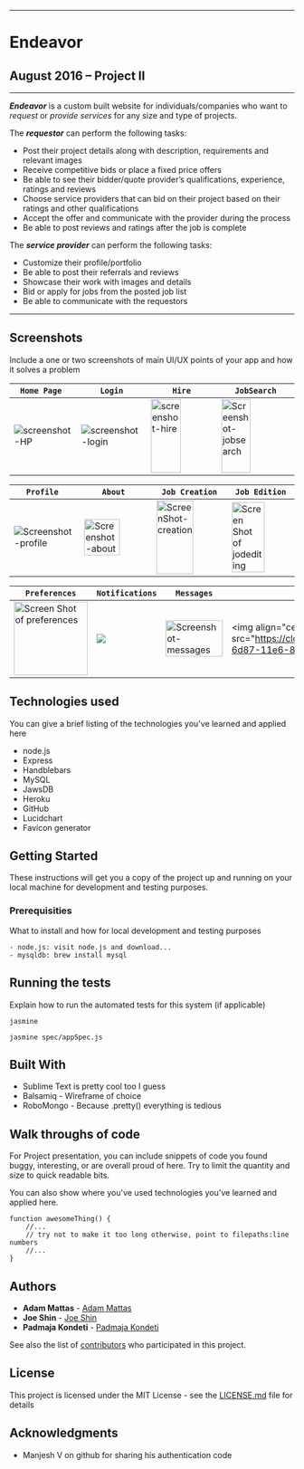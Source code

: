 ________________________________________
# Endeavor

August 2016 – Project II
---
________________________________________

***Endeavor*** is a custom built website for individuals/companies who want to *request* or *provide services* for any size and type of projects.

The ***requestor*** can perform the following tasks:  
  - Post their project details along with description, requirements and relevant images
  - Receive competitive bids or place a fixed price offers
  - Be able to see their bidder/quote provider’s qualifications, experience, ratings and reviews
  - Choose service providers that can bid on their project based on their ratings and other qualifications
  - Accept the offer and communicate with the provider during the process
  - Be able to post reviews and ratings after the job is complete

The ***service provider*** can perform the following tasks:  
  - Customize their profile/portfolio 
  - Be able to post their referrals and reviews 
  - Showcase their work with images and details
  - Bid or apply for jobs from the posted job list
  - Be able to communicate with the requestors  

________________________________________

## Screenshots
Include a one or two screenshots of main UI/UX points of your app and how it solves a problem

```Home Page ```  | ```Login``` |``` Hire ```|``` JobSearch ``` 
----|-----|----|----
<img align="center" src="https://cloud.githubusercontent.com/assets/3626203/18041375/0b213496-6d86-11e6-8781-2da013d893a7.PNG"  alt="screenshot-HP"/>|<img align="center"  src="https://cloud.githubusercontent.com/assets/3626203/18144981/5b582bbe-6f97-11e6-8e81-15b35c108603.PNG" alt="screenshot-login"/>|<img  height=130px width=70% align="center" src="https://cloud.githubusercontent.com/assets/3626203/18145036/7ee616f4-6f97-11e6-9aca-18291872cdea.png"  alt="screenshot-hire"/>|<img align="center"  height=130px width=65% src="https://cloud.githubusercontent.com/assets/3626203/18145023/6fb2c632-6f97-11e6-9342-6fb2d917fbb7.PNG" alt="Screenshot-jobsearch"/>

```Profile ```  | ```About ``` |``` Job Creation ```|``` Job Edition ``` 
----|-----|----|----
<img align="center" src="https://cloud.githubusercontent.com/assets/3626203/18145055/8bff5b52-6f97-11e6-8832-72ea934a0c79.png"  alt="Screenshot-profile"/>|<img align="center" width=75% src="https://cloud.githubusercontent.com/assets/3626203/18145261/715b255a-6f98-11e6-9663-f4d7b00e31c3.png" alt="Screenshot-about"/>|<img align="center" height=130px width=75% src="https://cloud.githubusercontent.com/assets/3626203/18145277/7ed873e0-6f98-11e6-8a67-54bc31c50462.png"  alt="ScreenShot-creation"/>|<img align="center" width=75% src="https://cloud.githubusercontent.com/assets/3626203/18145283/8a769a74-6f98-11e6-8cf4-406bd2e807de.png" alt="Screen Shot of jodediting"/>

``` Preferences ``` |```Notifications ```  | ```Messages``` |``` Ratings ```
----|-----|----|----
<img align="center" height=130px src="https://cloud.githubusercontent.com/assets/3626203/18146227/98a6c840-6f9c-11e6-8de3-a2bc47848674.PNG" alt="Screen Shot of preferences"/>|<img align="center" src="https://cloud.githubusercontent.com/assets/3626203/18145062/94c741c8-6f97-11e6-9a4d-5686e9d1e7e1.png"/>|<img align="center" width=100% src="https://cloud.githubusercontent.com/assets/3626203/18145095/b670a378-6f97-11e6-9fb2-a7ca4e796016.png" alt="Screenshot-messages"/>|<img align="center"width=100% src="https://cloud.githubusercontent.com/assets/3626203/18041528/eb4ea53e-6d87-11e6-817a-7b7422fb2955.png"  alt="ScreenShot-ratings"/>

## Technologies used
You can give a brief listing of the technologies you've learned and applied here
- node.js
- Express
- Handblebars
- MySQL
- JawsDB
- Heroku
- GitHub
- Lucidchart
- Favicon generator

## Getting Started

These instructions will get you a copy of the project up and running on your local machine for development and testing purposes.

### Prerequisities

What to install and how for local development and testing purposes

```
- node.js: visit node.js and download...
- mysqldb: brew install mysql

```

## Running the tests

Explain how to run the automated tests for this system (if applicable)

```
jasmine

jasmine spec/appSpec.js
```

## Built With

* Sublime Text is pretty cool too I guess
* Balsamiq - Wireframe of choice 
* RoboMongo - Because .pretty() everything is tedious

## Walk throughs of code
For Project presentation, you can include snippets of code you found buggy, interesting, or are overall proud of here.  Try to limit the quantity and size to quick readable bits.

You can also show where you've used technologies you've learned and applied here.

```
function awesomeThing() {
    //...
    // try not to make it too long otherwise, point to filepaths:line numbers
    //...
}
```

## Authors

* **Adam Mattas**  - [Adam Mattas](https://github.com/adamfader/)
* **Joe Shin**  - [Joe Shin](https://github.com/ZenofCoding/)
* **Padmaja Kondeti** -  [Padmaja Kondeti](https://github.com/PadmajaKondeti)

See also the list of [contributors](https://github.com/ZenofCoding/endeavor-project/graphs/contributors) who participated in this project.

## License

This project is licensed under the MIT License - see the [LICENSE.md](LICENSE.md) file for details


## Acknowledgments

* Manjesh V on github for sharing his authentication code


